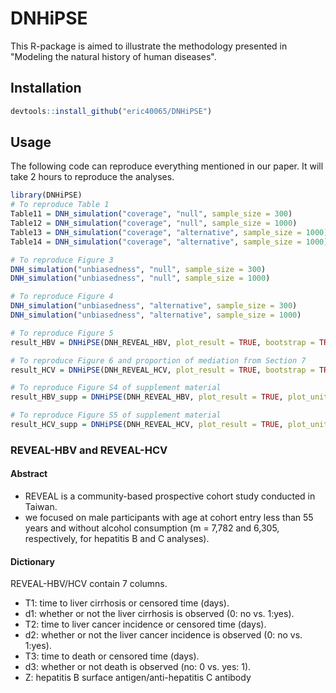 # DNHiPSE
This R-package is aimed to illustrate the methodology presented in "Modeling the natural history of human diseases".

## Installation
```r
devtools::install_github("eric40065/DNHiPSE")
```

## Usage
The following code can reproduce everything mentioned in our paper. It will take 2 hours to reproduce the analyses.
```r
library(DNHiPSE)
# To reproduce Table 1
Table11 = DNH_simulation("coverage", "null", sample_size = 300)
Table12 = DNH_simulation("coverage", "null", sample_size = 1000)
Table13 = DNH_simulation("coverage", "alternative", sample_size = 1000)
Table14 = DNH_simulation("coverage", "alternative", sample_size = 1000)

# To reproduce Figure 3
DNH_simulation("unbiasedness", "null", sample_size = 300)
DNH_simulation("unbiasedness", "null", sample_size = 1000)

# To reproduce Figure 4
DNH_simulation("unbiasedness", "alternative", sample_size = 300)
DNH_simulation("unbiasedness", "alternative", sample_size = 1000)

# To reproduce Figure 5
result_HBV = DNHiPSE(DNH_REVEAL_HBV, plot_result = TRUE, bootstrap = TRUE, plot_unit = 365)

# To reproduce Figure 6 and proportion of mediation from Section 7
result_HCV = DNHiPSE(DNH_REVEAL_HCV, plot_result = TRUE, bootstrap = TRUE, plot_unit = 365, PM = TRUE)

# To reproduce Figure S4 of supplement material
result_HBV_supp = DNHiPSE(DNH_REVEAL_HBV, plot_result = TRUE, plot_unit = 365, sensitivity_analysis = TRUE)

# To reproduce Figure S5 of supplement material
result_HCV_supp = DNHiPSE(DNH_REVEAL_HCV, plot_result = TRUE, plot_unit = 365, sensitivity_analysis = TRUE)
```

### REVEAL-HBV and REVEAL-HCV
#### Abstract
- REVEAL is a community-based prospective cohort study conducted in Taiwan.
- we focused on male participants with age at cohort entry less than 55 years and without alcohol consumption (m = 7,782 and 6,305, respectively, for hepatitis B and C analyses).
#### Dictionary
REVEAL-HBV/HCV contain 7 columns.
- T1: time to liver cirrhosis or censored time (days).
- d1: whether or not the liver cirrhosis is observed (0: no vs. 1:yes).
- T2: time to liver cancer incidence or censored time (days).
- d2: whether or not the liver cancer incidence is observed (0: no vs. 1:yes).
- T3: time to death or censored time (days).
- d3: whether or not death is observed (no: 0 vs. yes: 1).
- Z: hepatitis B surface antigen/anti-hepatitis C antibody
